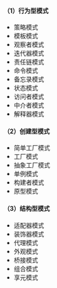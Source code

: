 #### （1）行为型模式
* 策略模式  
* 模板模式  
* 观察者模式  
* 迭代器模式  
* 责任链模式  
* 命令模式  
* 备忘录模式  
* 状态模式  
* 访问者模式  
* 中介者模式  
* 解释器模式  

#### （2）创建型模式
* 简单工厂模式  
* 工厂模式  
* 抽象工厂模式  
* 单例模式  
* 构建者模式  
* 原型模式  

#### （3）结构型模式
* 适配器模式  
* 装饰器模式  
* 代理模式  
* 外观模式  
* 桥接模式  
* 组合模式  
* 享元模式  

